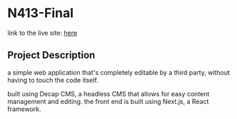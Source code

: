 # N413-Final

link to the live site: [here](https://n413-final.netlify.app/)

## Project Description

a simple web application that's completely editable by a third party, without having to touch the code itself.

built using Decap CMS, a headless CMS that allows for easy content management and editing. the front end is built using Next.js, a React framework.
